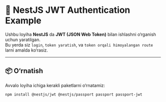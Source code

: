 # 🔐 NestJS JWT Authentication Example

Ushbu loyiha **NestJS** da **JWT (JSON Web Token)** bilan ishlashni o‘rganish uchun yaratilgan.  
Bu yerda siz `login`, `token yaratish`, va `token orqali himoyalangan route` larni amalda ko‘rasiz.

---

## 📦 O‘rnatish

Avvalo loyiha ichiga kerakli paketlarni o‘rnatamiz:

```bash
npm install @nestjs/jwt @nestjs/passport passport passport-jwt
